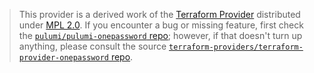 > This provider is a derived work of the [Terraform Provider](https://github.com/mazamats/terraform-provider-onepassword)
> distributed under [MPL 2.0](https://www.mozilla.org/en-US/MPL/2.0/). If you encounter a bug or missing feature,
> first check the [`pulumi/pulumi-onepassword` repo](https://github.com/pulumi/pulumi-onepassword/issues); however, if that doesn't turn up anything,
> please consult the source [`terraform-providers/terraform-provider-onepassword` repo](https://github.com/mazamats/terraform-provider-onepassword/issues).
